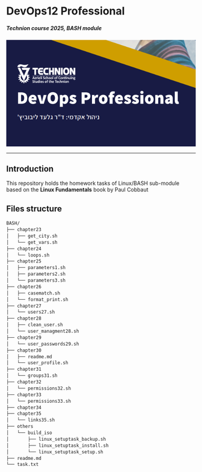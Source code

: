 # DevOps12 Professional
##### Technion course 2025, BASH module

![Devops logo](pic/devops_screen.png)

---
## Introduction  
This repository holds the homework tasks of Linux/BASH sub-module based on the __Linux Fundamentals__ book
by Paul Cobbaut

## Files structure
```sh
BASH/
├── chapter23
│   ├── get_city.sh
│   └── get_vars.sh
├── chapter24
│   └── loops.sh
├── chapter25
│   ├── parameters1.sh
│   ├── parameters2.sh
│   └── parameters3.sh
├── chapter26
│   ├── casematch.sh
│   └── format_print.sh
├── chapter27
│   └── users27.sh
├── chapter28
│   ├── clean_user.sh
│   └── user_managment28.sh
├── chapter29
│   └── user_passwords29.sh
├── chapter30
│   ├── readme.md
│   └── user_profile.sh
├── chapter31
│   └── groups31.sh
├── chapter32
│   └── permissions32.sh
├── chapter33
│   └── permissions33.sh
├── chapter34
├── chapter35
│   └── links35.sh
├── others
│   └── build_iso
│       ├── linux_setuptask_backup.sh
│       ├── linux_setuptask_install.sh
│       └── linux_setuptask_setup.sh
├── readme.md
└── task.txt
```


